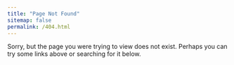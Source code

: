 ```yaml
---
title: "Page Not Found"
sitemap: false
permalink: /404.html
---
```


Sorry, but the page you were trying to view does not exist. Perhaps you can try some links above or searching for it below.

<script type="text/javascript">
  var GOOG_FIXURL_LANG = 'en';
  var GOOG_FIXURL_SITE = '{{ site.url }}'
</script>
<script type="text/javascript"
  src="//linkhelp.clients.google.com/tbproxy/lh/wm/fixurl.js">
</script>
